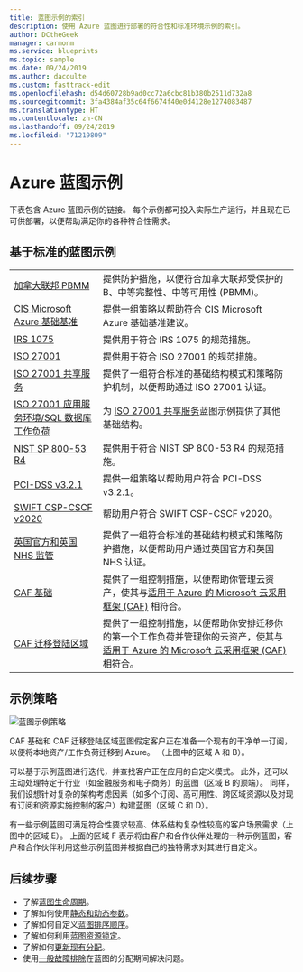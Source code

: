 ```yaml
---
title: 蓝图示例的索引
description: 使用 Azure 蓝图进行部署的符合性和标准环境示例的索引。
author: DCtheGeek
manager: carmonm
ms.service: blueprints
ms.topic: sample
ms.date: 09/24/2019
ms.author: dacoulte
ms.custom: fasttrack-edit
ms.openlocfilehash: d54d60728b9ad0cc72a6cbc81b380b2511d732a8
ms.sourcegitcommit: 3fa4384af35c64f6674f40e0d4128e1274083487
ms.translationtype: HT
ms.contentlocale: zh-CN
ms.lasthandoff: 09/24/2019
ms.locfileid: "71219809"
---
```

# <a name="azure-blueprints-samples"></a>Azure 蓝图示例

下表包含 Azure 蓝图示例的链接。 每个示例都可投入实际生产运行，并且现在已可供部署，以便帮助满足你的各种符合性需求。

## <a name="standards-based-blueprint-samples"></a>基于标准的蓝图示例

|  |  |
|---------|---------|
| [加拿大联邦 PBMM](./canada-federal-pbmm/index.md) | 提供防护措施，以便符合加拿大联邦受保护的 B、中等完整性、中等可用性 (PBMM)。 |
| [CIS Microsoft Azure 基础基准](./cis-azure-1.1.0/index.md)| 提供一组策略以帮助符合 CIS Microsoft Azure 基础基准建议。 |
| [IRS 1075](./irs-1075/index.md) | 提供用于符合 IRS 1075 的规范措施。|
| [ISO 27001](./iso27001/index.md) | 提供用于符合 ISO 27001 的规范措施。 |
| [ISO 27001 共享服务](./iso27001-shared/index.md) | 提供了一组符合标准的基础结构模式和策略防护机制，以便帮助通过 ISO 27001 认证。 |
| [ISO 27001 应用服务环境/SQL 数据库工作负荷](./iso27001-ase-sql-workload/index.md) | 为 [ISO 27001 共享服务](./iso27001-shared/index.md)蓝图示例提供了其他基础结构。 |
| [NIST SP 800-53 R4](./nist-sp-800-53-rev4/index.md) | 提供用于符合 NIST SP 800-53 R4 的规范措施。 |
| [PCI-DSS v3.2.1](./pci-dss-3.2.1/index.md) | 提供一组策略以帮助用户符合 PCI-DSS v3.2.1。 |
| [SWIFT CSP-CSCF v2020](./swift-2020/index.md) | 帮助用户符合 SWIFT CSP-CSCF v2020。 |
| [英国官方和英国 NHS 监管](./ukofficial/index.md) | 提供了一组符合标准的基础结构模式和策略防护措施，以便帮助用户通过英国官方和英国 NHS 认证。 |
| [CAF 基础](./caf-foundation/index.md) | 提供了一组控制措施，以便帮助你管理云资产，使其与[适用于 Azure 的 Microsoft 云采用框架 (CAF)](/azure/architecture/cloud-adoption/governance/journeys/index) 相符合。 |
| [CAF 迁移登陆区域](./caf-migrate-landing-zone/index.md) | 提供了一组控制措施，以便帮助你安排迁移你的第一个工作负荷并管理你的云资产，使其与[适用于 Azure 的 Microsoft 云采用框架 (CAF)](/azure/architecture/cloud-adoption/migrate/index) 相符合。 |

## <a name="samples-strategy"></a>示例策略

![蓝图示例策略](../media/blueprint-samples-strategy.png)

CAF 基础和 CAF 迁移登陆区域蓝图假定客户正在准备一个现有的干净单一订阅，以便将本地资产/工作负荷迁移到 Azure。
（上图中的区域 A 和 B）。  

可以基于示例蓝图进行迭代，并查找客户正在应用的自定义模式。 此外，还可以主动处理特定于行业（如金融服务和电子商务）的蓝图（区域 B 的顶端）。 同样，我们设想针对复杂的架构考虑因素（如多个订阅、高可用性、跨区域资源以及对现有订阅和资源实施控制的客户）构建蓝图（区域 C 和 D）。

有一些示例蓝图可满足符合性要求较高、体系结构复杂性较高的客户场景需求（上图中的区域 E）。 上面的区域 F 表示将由客户和合作伙伴处理的一种示例蓝图，客户和合作伙伴利用这些示例蓝图并根据自己的独特需求对其进行自定义。

## <a name="next-steps"></a>后续步骤

- 了解[蓝图生命周期](../concepts/lifecycle.md)。
- 了解如何使用[静态和动态参数](../concepts/parameters.md)。
- 了解如何自定义[蓝图排序顺序](../concepts/sequencing-order.md)。
- 了解如何利用[蓝图资源锁定](../concepts/resource-locking.md)。
- 了解如何[更新现有分配](../how-to/update-existing-assignments.md)。
- 使用[一般故障排除](../troubleshoot/general.md)在蓝图的分配期间解决问题。